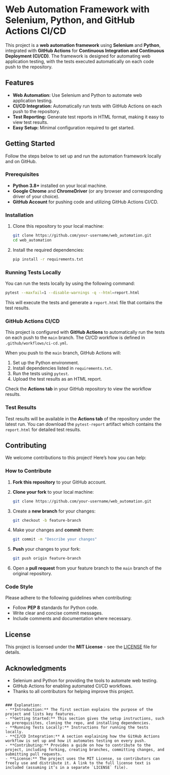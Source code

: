# Web Automation Framework with Selenium, Python, and GitHub Actions CI/CD

This project is a **web automation framework** using **Selenium** and **Python**, integrated with **GitHub Actions** for **Continuous Integration and Continuous Deployment (CI/CD)**. The framework is designed for automating web application testing, with the tests executed automatically on each code push to the repository.

## Features

- **Web Automation:** Use Selenium and Python to automate web application testing.
- **CI/CD Integration:** Automatically run tests with GitHub Actions on each push to the repository.
- **Test Reporting:** Generate test reports in HTML format, making it easy to view test results.
- **Easy Setup:** Minimal configuration required to get started.
  
## Getting Started

Follow the steps below to set up and run the automation framework locally and on GitHub.

### Prerequisites

- **Python 3.8+** installed on your local machine.
- **Google Chrome** and **ChromeDriver** (or any browser and corresponding driver of your choice).
- **GitHub Account** for pushing code and utilizing GitHub Actions CI/CD.

### Installation

1. Clone this repository to your local machine:

   ```bash
   git clone https://github.com/your-username/web_automation.git
   cd web_automation
   ```

2. Install the required dependencies:

   ```bash
   pip install -r requirements.txt
   ```

### Running Tests Locally

You can run the tests locally by using the following command:

```bash
pytest --maxfail=1 --disable-warnings -q --html=report.html
```

This will execute the tests and generate a `report.html` file that contains the test results.

### GitHub Actions CI/CD

This project is configured with **GitHub Actions** to automatically run the tests on each push to the `main` branch. The CI/CD workflow is defined in `.github/workflows/ci-cd.yml`. 

When you push to the `main` branch, GitHub Actions will:

1. Set up the Python environment.
2. Install dependencies listed in `requirements.txt`.
3. Run the tests using `pytest`.
4. Upload the test results as an HTML report.

Check the **Actions tab** in your GitHub repository to view the workflow results.

### Test Results

Test results will be available in the **Actions tab** of the repository under the latest run. You can download the `pytest-report` artifact which contains the `report.html` for detailed test results.

## Contributing

We welcome contributions to this project! Here’s how you can help:

### How to Contribute

1. **Fork this repository** to your GitHub account.
2. **Clone your fork** to your local machine:

   ```bash
   git clone https://github.com/your-username/web_automation.git
   ```

3. Create a **new branch** for your changes:

   ```bash
   git checkout -b feature-branch
   ```

4. Make your changes and **commit** them:

   ```bash
   git commit -m "Describe your changes"
   ```

5. **Push** your changes to your fork:

   ```bash
   git push origin feature-branch
   ```

6. Open a **pull request** from your feature branch to the `main` branch of the original repository.

### Code Style

Please adhere to the following guidelines when contributing:

- Follow **PEP 8** standards for Python code.
- Write clear and concise commit messages.
- Include comments and documentation where necessary.

## License

This project is licensed under the **MIT License** - see the [LICENSE](LICENSE) file for details.

## Acknowledgments

- Selenium and Python for providing the tools to automate web testing.
- GitHub Actions for enabling automated CI/CD workflows.
- Thanks to all contributors for helping improve this project.

```

### Explanation:
- **Introduction:** The first section explains the purpose of the project and lists key features.
- **Getting Started:** This section gives the setup instructions, such as prerequisites, cloning the repo, and installing dependencies.
- **Running Tests Locally:** Instructions for running the tests locally.
- **CI/CD Integration:** A section explaining how the GitHub Actions workflow is set up and how it automates testing on every push.
- **Contributing:** Provides a guide on how to contribute to the project, including forking, creating branches, committing changes, and submitting pull requests.
- **License:** The project uses the MIT License, so contributors can freely use and distribute it. A link to the full license text is included (assuming it’s in a separate `LICENSE` file).

